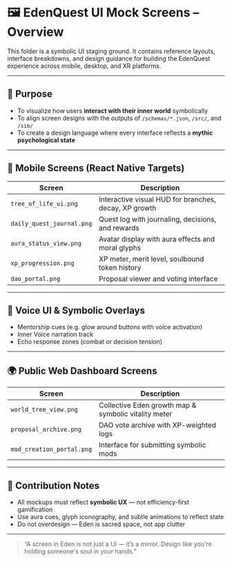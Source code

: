 # 🖼️ EdenQuest UI Mock Screens – Overview

This folder is a symbolic UI staging ground. It contains reference layouts, interface breakdowns, and design guidance for building the EdenQuest experience across mobile, desktop, and XR platforms.

---

## 🔧 Purpose

- To visualize how users **interact with their inner world** symbolically
- To align screen designs with the outputs of `/schemas/*.json`, `/src/`, and `/sim/`
- To create a design language where every interface reflects a **mythic psychological state**

---

## 📱 Mobile Screens (React Native Targets)

| Screen | Description |
|--------|-------------|
| `tree_of_life_ui.png` | Interactive visual HUD for branches, decay, XP growth |
| `daily_quest_journal.png` | Quest log with journaling, decisions, and rewards |
| `aura_status_view.png` | Avatar display with aura effects and moral glyphs |
| `xp_progression.png` | XP meter, merit level, soulbound token history |
| `dao_portal.png` | Proposal viewer and voting interface |

---

## 🧠 Voice UI & Symbolic Overlays

- Mentorship cues (e.g. glow around buttons with voice activation)
- Inner Voice narration track
- Echo response zones (combat or decision tension)

---

## 🌍 Public Web Dashboard Screens

| Screen | Description |
|--------|-------------|
| `world_tree_view.png` | Collective Eden growth map & symbolic vitality meter |
| `proposal_archive.png` | DAO vote archive with XP-weighted logs |
| `mod_creation_portal.png` | Interface for submitting symbolic mods |

---

## 🧩 Contribution Notes

- All mockups must reflect **symbolic UX** — not efficiency-first gamification
- Use aura cues, glyph iconography, and subtle animations to reflect state
- Do not overdesign — Eden is sacred space, not app clutter

---

> “A screen in Eden is not just a UI — it’s a mirror. Design like you're holding someone's soul in your hands.”
